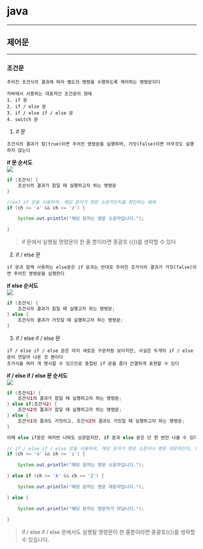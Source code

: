 # java
---
## 제어문
---
### 조건문
```
주어진 조건식의 결과에 따라 별도의 명령을 수행하도록 제어하는 명령문이다

자바에서 사용하는 대표적인 조건문의 형태
1. if 문
2. if / else 문
3. if / else if / else 문
4. switch 문
```
1.  if 문   
```
조건식의 결과가 참(true)이면 주어진 명령문을 실행하며, 거짓(false)이면 아무것도 실행하지 않는다
```
**if 문 순서도**   
![](https://t1.daumcdn.net/cfile/tistory/11699D474F97B03608)   
``` java
if (조건식) {
    조선식의 결과가 참일 때 실행하고자 하는 명령문
}

//ex) if 문을 사용하여, 해당 문자가 영문 소문자인지를 확인하는 예제
if (ch >= 'a' && ch <= 'z') {

    System.out.println("해당 문자는 영문 소문자입니다.");

}
```
> if 문에서 실행될 명령문이 한 줄 뿐이라면 중괄호 ({})를 생략할 수 있다   
2. if / else 문
``` 
if 문과 함께 사용하는 else문은 if 문과는 반대로 주어진 조거식의 결과가 거짓(false)이면 주어진 명령문을 실행한다
```
**if else 순서도**   
![](https://blog.kakaocdn.net/dn/bPi9L3/btq59OHPH5a/tEZeNzaEUtKPzEdxRqvYmK/img.png)
``` java
if (조건식) {
    조건식의 결과가 참일 때 실행고자 하는 명령문;
} else {
    조건식의 결과가 거짓일 때 실행하고자 하는 명령문;
}
```
3. if / else if / else 문
```
if / else if / else 문은 마치 새로운 구문처럼 보이지만, 사실은 두개의 if / else 문이 연달아 나온 것 뿐이다
조거식을 여러 개 명시할 수 있으므로 중첩된 if 문을 좀더 간결하게 표현할 수 있다
```
**if / else if / else 문 순서도**   
![](https://img1.daumcdn.net/thumb/R1280x0/?scode=mtistory2&fname=https%3A%2F%2Fblog.kakaocdn.net%2Fdn%2FbRPb4j%2Fbtq6hS3EmuQ%2Fo0GWROZSFwlxwuHsPSPkTK%2Fimg.png)   
``` java
if (조건식1) {
    조건식1의 결과가 참일 때 실행하고자 하는 명령문;
} else if(조건식2) {
    조건식2의 결과가 참일 때 실행하고자 하는 명령문;
} else {
    조건식1의 결과도 거짓이고, 조건식2의 결과도 거짓일 때 실행하고자 하는 명령문;
}

이때 else if문은 여러번 나와도 상관없지만, if 문과 else 문은 단 한 번만 나올 수 있다

// if / else if / else 문을 사용하여, 해당 문자가 영문 소문자나 영문 대문자인지, 아니면 영문자가 아닌지를 확인하는 예제
if (ch >= 'a' && ch <= 'z') {

    System.out.println("해당 문자는 영문 소문자입니다.");

} else if (ch >= 'A' && ch <= 'Z') {

    System.out.println("해당 문자는 영문 대문자입니다.");

} else {

    System.out.println("해당 문자는 영문자가 아닙니다.");

}
```
>if / else if / else 문에서도 실행될 명령문이 한 줄뿐이라면 중괄호({})를 생략할 수 있습니다.
